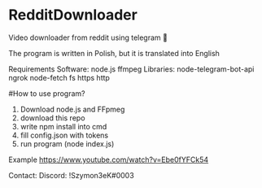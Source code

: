 # RedditDownloader
Video downloader from reddit using telegram 💙

The program is written in Polish, but it is translated into English

Requirements
    Software:
        node.js
        ffmpeg
    Libraries:
        node-telegram-bot-api
        ngrok
        node-fetch
        fs
        https
        http


#How to use program?
1. Download node.js and FFpmeg
2. download this repo
3. write npm install into cmd
4. fill config.json with tokens
5. run program (node index.js)


Example
https://www.youtube.com/watch?v=Ebe0fYFCk54

Contact:
    Discord: !Szymon3eK#0003
